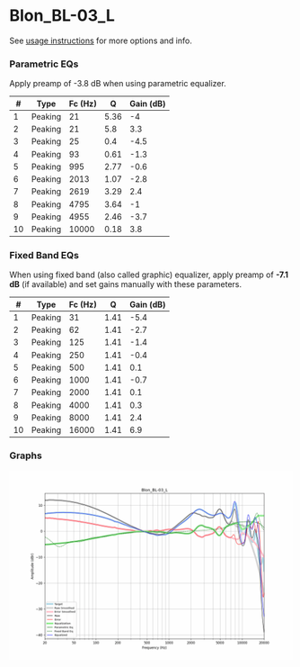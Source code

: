 # Blon_BL-03_L
See [usage instructions](https://github.com/jaakkopasanen/AutoEq#usage) for more options and info.

### Parametric EQs
Apply preamp of -3.8 dB when using parametric equalizer.

|   # | Type    |   Fc (Hz) |    Q |   Gain (dB) |
|-----|---------|-----------|------|-------------|
|   1 | Peaking |        21 | 5.36 |        -4   |
|   2 | Peaking |        21 | 5.8  |         3.3 |
|   3 | Peaking |        25 | 0.4  |        -4.5 |
|   4 | Peaking |        93 | 0.61 |        -1.3 |
|   5 | Peaking |       995 | 2.77 |        -0.6 |
|   6 | Peaking |      2013 | 1.07 |        -2.8 |
|   7 | Peaking |      2619 | 3.29 |         2.4 |
|   8 | Peaking |      4795 | 3.64 |        -1   |
|   9 | Peaking |      4955 | 2.46 |        -3.7 |
|  10 | Peaking |     10000 | 0.18 |         3.8 |

### Fixed Band EQs
When using fixed band (also called graphic) equalizer, apply preamp of **-7.1 dB** (if available) and set gains manually with these parameters.

|   # | Type    |   Fc (Hz) |    Q |   Gain (dB) |
|-----|---------|-----------|------|-------------|
|   1 | Peaking |        31 | 1.41 |        -5.4 |
|   2 | Peaking |        62 | 1.41 |        -2.7 |
|   3 | Peaking |       125 | 1.41 |        -1.4 |
|   4 | Peaking |       250 | 1.41 |        -0.4 |
|   5 | Peaking |       500 | 1.41 |         0.1 |
|   6 | Peaking |      1000 | 1.41 |        -0.7 |
|   7 | Peaking |      2000 | 1.41 |         0.1 |
|   8 | Peaking |      4000 | 1.41 |         0.3 |
|   9 | Peaking |      8000 | 1.41 |         2.4 |
|  10 | Peaking |     16000 | 1.41 |         6.9 |

### Graphs
![](./Blon_BL-03_L.png)
